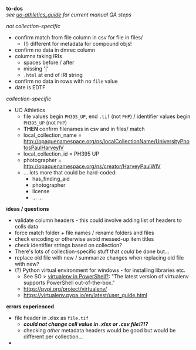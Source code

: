 
**to-dos**  
*see [uo-athletics_guide](https://uoregon.sharepoint.com/:w:/r/sites/O365_LIB_DigitalLibraryServices/Shared%20Documents/OD2_UOregon/_guides/uo-athletics_guide.docx?d=w709e55a2446549b7a995d87657488226&csf=1&web=1&e=HV05YE) for current manual QA steps*

*not collection-specific*  

- confirm match from file column in csv for file in files/
    - (!) different for metadata for compound objs!
- confirm no data in dmrec column
- columns taking IRIs
    - spaces before / after
    - missing '|'
    - `.html` at end of IRI string
- confirm no data in rows with no `file` value
- date is EDTF


*collection-specific*  
- UO Athletics
    - file values begin `PH395_UP`, end `.tif` (not `PHP`) / identifier values begin `PH395_UP` (not `PHP`)
    - **THEN** confirm filenames in csv and in files/ match
    - local_collection_name = http://opaquenamespace.org/ns/localCollectionName/UniversityPhotosPaulHarveyIV
    - local_collection_id = PH395 UP
    - photographer = http://opaquenamespace.org/ns/creator/HarveyPaulWIV
    - ... lots more that could be hard-coded:
        - has_finding_aid
        - photographer
        - license
        - ... ... 



**ideas / questions**  
- validate column headers - this could involve adding list of headers to colls data
- force match folder + file names / rename folders and files
- check encoding or otherwise avoid messed-up item titles
- check identifier strings based on collection? 
- There's lots of collection-specific stuff that *could* be done but...
- replace old file with new / summarize changes when replacing old file with new?
- (?) Python virtual environment for windows - for installing libraries etc.
    - See SO > [virtualenv in PowerShell?](https://stackoverflow.com/questions/1365081/virtualenv-in-powershell): "The latest version of virtualenv supports PowerShell out-of-the-box."
    - https://pypi.org/project/virtualenv/
    - https://virtualenv.pypa.io/en/latest/user_guide.html


**errors experienced**  
- file header in .xlsx as `file.tif`
    - ***could not change cell value in .xlsx or .csv file!?!?***  
    - checking *other* metadata headers would be good but would be different per collection...
- 

